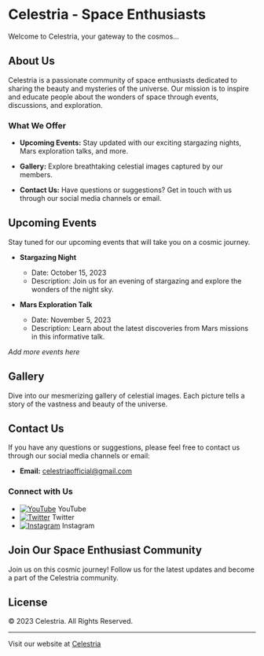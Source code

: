 # Celestria - Space Enthusiasts

Welcome to Celestria, your gateway to the cosmos...

## About Us

Celestria is a passionate community of space enthusiasts dedicated to sharing the beauty and mysteries of the universe. Our mission is to inspire and educate people about the wonders of space through events, discussions, and exploration.

### What We Offer

- **Upcoming Events:** Stay updated with our exciting stargazing nights, Mars exploration talks, and more.

- **Gallery:** Explore breathtaking celestial images captured by our members.

- **Contact Us:** Have questions or suggestions? Get in touch with us through our social media channels or email.

## Upcoming Events

Stay tuned for our upcoming events that will take you on a cosmic journey.

- **Stargazing Night**
  - Date: October 15, 2023
  - Description: Join us for an evening of stargazing and explore the wonders of the night sky.

- **Mars Exploration Talk**
  - Date: November 5, 2023
  - Description: Learn about the latest discoveries from Mars missions in this informative talk.

*Add more events here*

## Gallery

Dive into our mesmerizing gallery of celestial images. Each picture tells a story of the vastness and beauty of the universe.


## Contact Us

If you have any questions or suggestions, please feel free to contact us through our social media channels or email:

- **Email:** celestriaofficial@gmail.com

### Connect with Us

- [![YouTube](link-to-youtube-icon)](coming-soon) YouTube
- [![Twitter](link-to-twitter-icon)](coming-soom) Twitter
- [![Instagram](link-to-instagram-icon)](coming-soon) Instagram

## Join Our Space Enthusiast Community

Join us on this cosmic journey! Follow us for the latest updates and become a part of the Celestria community.


## License

&copy; 2023 Celestria. All Rights Reserved.

---

Visit our website at [Celestria](https://celestrialin.github.io/ca/home)

